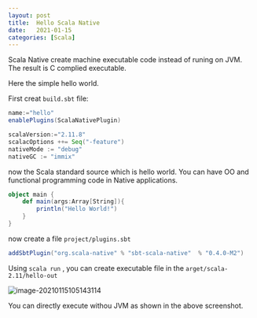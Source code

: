 ```yaml
---
layout: post
title:  Hello Scala Native
date:   2021-01-15
categories: [Scala]
---
```


Scala Native create machine executable code instead of runing on JVM. The result is C complied executable.

<!--more-->

Here the simple hello world. 

First creat `build.sbt` file:

```sbt
name:="hello"
enablePlugins(ScalaNativePlugin)

scalaVersion:="2.11.8"
scalacOptions ++= Seq("-feature")
nativeMode := "debug"
nativeGC := "immix"
```

now the Scala standard source which is hello world. You can have OO and functional programming code in Native applications.

```scala
object main {
    def main(args:Array[String]){
        println("Hello World!")
    }
}
```

now create a file `project/plugins.sbt`

```sbt
addSbtPlugin("org.scala-native" % "sbt-scala-native"  % "0.4.0-M2")
```

Using `scala run` , you can create executable file in the `arget/scala-2.11/hello-out`

![image-20210115105143114](https://cdn.jsdelivr.net/gh/ojitha/blog@master/uPic/image-20210115105143114.png)

You can directly execute withou JVM as shown in the above screenshot.